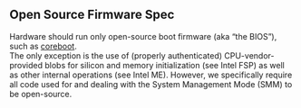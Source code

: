 <h2>Open Source Firmware Spec</h2>

Hardware should run only open-source boot firmware (aka “the BIOS”), such as [coreboot](https://coreboot.com).  
The only exception is the use of (properly authenticated) CPU-vendor-provided blobs for silicon and memory initialization (see Intel FSP) as well as other internal operations (see Intel ME). However, we specifically require all code used for and dealing with the System Management Mode (SMM) to be open-source.
